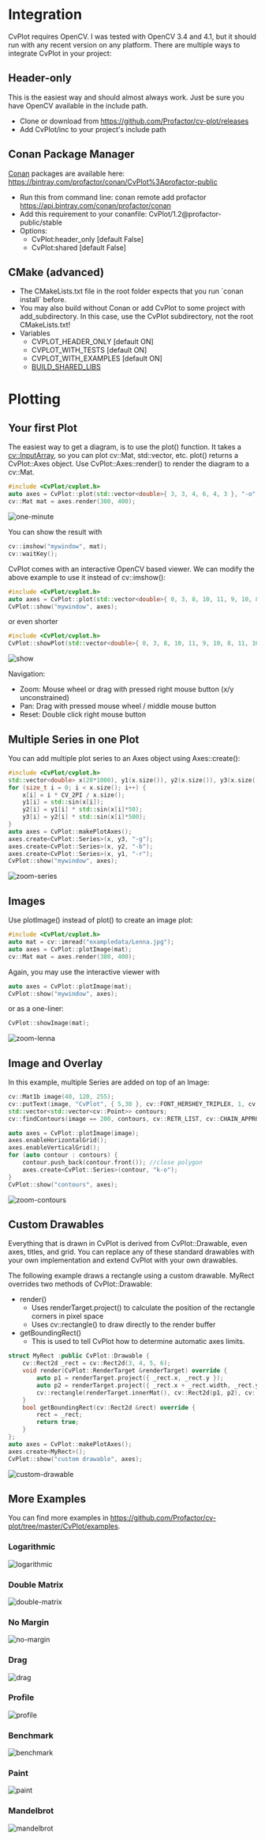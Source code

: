 # Integration
CvPlot requires OpenCV. I was tested with OpenCV 3.4 and 4.1, but it should run with any recent version on any platform. There are multiple ways to integrate CvPlot in your project:

## Header-only
This is the easiest way and should almost always work. Just be sure you have OpenCV available in the include path.
- Clone or download from https://github.com/Profactor/cv-plot/releases
- Add CvPlot/inc to your project's include path

## Conan Package Manager
[Conan](https://conan.io/) packages are available here: https://bintray.com/profactor/conan/CvPlot%3Aprofactor-public
- Run this from command line: conan remote add profactor https://api.bintray.com/conan/profactor/conan 
- Add this requirement to your conanfile: CvPlot/1.2@profactor-public/stable
- Options:
   - CvPlot:header_only [default False]
   - CvPlot:shared [default False]

## CMake (advanced)
- The CMakeLists.txt file in the root folder expects that you run ´conan install´ before. 
- You may also build without Conan or add CvPlot to some project with add_subdirectory. In this case, use the CvPlot subdirectory, not the root CMakeLists.txt!
- Variables
   - CVPLOT_HEADER_ONLY [default ON]
   - CVPLOT_WITH_TESTS [default ON]
   - CVPLOT_WITH_EXAMPLES [default ON]
   - [BUILD_SHARED_LIBS](https://cmake.org/cmake/help/latest/variable/BUILD_SHARED_LIBS.html)

# Plotting

## Your first Plot

The easiest way to get a diagram, is to use the plot() function. It takes a [cv::InputArray](https://docs.opencv.org/3.4/d4/d32/classcv_1_1__InputArray.html), so you can plot cv::Mat, std::vector, etc. plot() returns a CvPlot::Axes object. Use CvPlot::Axes::render() to render the diagram to a cv::Mat.

```c++
#include <CvPlot/cvplot.h>
auto axes = CvPlot::plot(std::vector<double>{ 3, 3, 4, 6, 4, 3 }, "-o");
cv::Mat mat = axes.render(300, 400);
```

![one-minute](img/one-minute.png)

You can show the result with

```c++
cv::imshow("mywindow", mat);
cv::waitKey();
```

CvPlot comes with an interactive OpenCV based viewer. We can modify the above example to use it instead of cv::imshow():

```c++
#include <CvPlot/cvplot.h>
auto axes = CvPlot::plot(std::vector<double>{ 0, 3, 8, 10, 11, 9, 10, 8, 11, 10, 10, 9, 7, 10, 11, 10, 8, 8, 7, 5});
CvPlot::show("mywindow", axes);
```

or even shorter

```c++
#include <CvPlot/cvplot.h>
CvPlot::showPlot(std::vector<double>{ 0, 3, 8, 10, 11, 9, 10, 8, 11, 10, 10, 9, 7, 10, 11, 10, 8, 8, 7, 5});
```

![show](img/show.gif)

Navigation:
- Zoom: Mouse wheel or drag with pressed right mouse button (x/y unconstrained)  
- Pan: Drag with pressed mouse wheel / middle mouse button
- Reset: Double click right mouse button

## Multiple Series in one Plot

You can add multiple plot series to an Axes object using Axes::create():

```c++
#include <CvPlot/cvplot.h>
std::vector<double> x(20*1000), y1(x.size()), y2(x.size()), y3(x.size());
for (size_t i = 0; i < x.size(); i++) {
	x[i] = i * CV_2PI / x.size();
	y1[i] = std::sin(x[i]);
	y2[i] = y1[i] * std::sin(x[i]*50);
	y3[i] = y2[i] * std::sin(x[i]*500);
}
auto axes = CvPlot::makePlotAxes();
axes.create<CvPlot::Series>(x, y3, "-g");
axes.create<CvPlot::Series>(x, y2, "-b");
axes.create<CvPlot::Series>(x, y1, "-r");
CvPlot::show("mywindow", axes);
```

![zoom-series](img/zoom-series.gif)

## Images

Use plotImage() instead of plot() to create an image plot:

```c++
#include <CvPlot/cvplot.h>
auto mat = cv::imread("exampledata/Lenna.jpg"); 
auto axes = CvPlot::plotImage(mat);
cv::Mat mat = axes.render(300, 400);
```

Again, you may use the interactive viewer with

```c++
auto axes = CvPlot::plotImage(mat);
CvPlot::show("mywindow", axes);
```

or as a one-liner:

```c++
CvPlot::showImage(mat);
```

![zoom-lenna](img/zoom-lenna.gif)

## Image and Overlay

In this example, multiple Series are added on top of an Image:

```c++
cv::Mat1b image(40, 120, 255);
cv::putText(image, "CvPlot", { 5,30 }, cv::FONT_HERSHEY_TRIPLEX, 1, cv::Scalar::all(200), 5, cv::LINE_AA);
std::vector<std::vector<cv::Point>> contours;
cv::findContours(image == 200, contours, cv::RETR_LIST, cv::CHAIN_APPROX_TC89_L1);

auto axes = CvPlot::plotImage(image);
axes.enableHorizontalGrid();
axes.enableVerticalGrid();
for (auto contour : contours) {
    contour.push_back(contour.front()); //close polygon
    axes.create<CvPlot::Series>(contour, "k-o");
}
CvPlot::show("contours", axes);
```

![zoom-contours](img/zoom-contours.gif)

## Custom Drawables

Everything that is drawn in CvPlot is derived from CvPlot::Drawable, even axes, titles, and grid. You can replace any of these standard drawables with your own implementation and extend CvPlot with your own drawables. 

The following example draws a rectangle using a custom drawable. MyRect overrides two methods of CvPlot::Drawable:
- render()
    - Uses renderTarget.project() to calculate the position of the rectangle corners in pixel space
    - Uses cv::rectangle() to draw directly to the render buffer
- getBoundingRect()
    - This is used to tell CvPlot how to determine automatic axes limits.

```c++
struct MyRect :public CvPlot::Drawable {
	cv::Rect2d _rect = cv::Rect2d(3, 4, 5, 6);
	void render(CvPlot::RenderTarget &renderTarget) override {
		auto p1 = renderTarget.project({ _rect.x, _rect.y });
		auto p2 = renderTarget.project({ _rect.x + _rect.width, _rect.y + _rect.height });
		cv::rectangle(renderTarget.innerMat(), cv::Rect2d(p1, p2), cv::Scalar(0, 0, 255), 3);
	}
	bool getBoundingRect(cv::Rect2d &rect) override {
		rect = _rect;
		return true;
	}
};
auto axes = CvPlot::makePlotAxes();
axes.create<MyRect>();
CvPlot::show("custom drawable", axes);
```

![custom-drawable](img/custom-drawable.PNG)
	
## More Examples

You can find more examples in https://github.com/Profactor/cv-plot/tree/master/CvPlot/examples.

### Logarithmic
![logarithmic](img/logarithmic.PNG)

### Double Matrix
![double-matrix](img/double-matrix.PNG)

### No Margin
![no-margin](img/no-margin.PNG)

### Drag
![drag](img/drag.gif)

### Profile
![profile](img/profile.gif)

### Benchmark
![benchmark](img/benchmark.gif)

### Paint
![paint](img/paint.gif)

### Mandelbrot
![mandelbrot](img/mandelbrot.gif)

